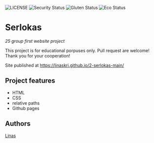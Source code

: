 ![LICENSE](https://img.shields.io/badge/license-MIT-blue.svg?style=flat-square)
![Security Status](https://img.shields.io/security-headers?label=Security&url=https%3A%2F%2Fgithub.com&style=flat-square)
![Gluten Status](https://img.shields.io/badge/Gluten-Free-green.svg)
![Eco Status](https://img.shields.io/badge/ECO-Friendly-green.svg)

# Serlokas

_25 group first website project_

This project is for educational porpuses only. Pull request are welcome! Thank you for your cooperation!

Site published at https://linaskri.github.io/2-serlokas-main/


## Project features

- HTML
- CSS
- relative paths
- Github pages

## Authors

[Linas](https://github.com/LinasKri)
